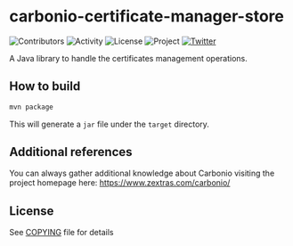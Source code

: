 # carbonio-certificate-manager-store

![Contributors](https://img.shields.io/github/contributors/zextras/carbonio-certificate-manager-store "Contributors")
![Activity](https://img.shields.io/github/commit-activity/m/zextras/carbonio-certificate-manager-store "Activity") ![License](https://img.shields.io/badge/license-AGPL%203-green
"License")
![Project](https://img.shields.io/badge/project-carbonio-informational
"Project")
[![Twitter](https://img.shields.io/twitter/url/https/twitter.com/zextras.svg?style=social&label=Follow%20%40zextras)](https://twitter.com/zextras)

A Java library to handle the certificates management operations.

## How to build

```sh
mvn package
```

This will generate a `jar` file under the `target` directory.

## Additional references

You can always gather additional knowledge about Carbonio visiting the
project homepage here: https://www.zextras.com/carbonio/

## License

See [COPYING](COPYING) file for details
